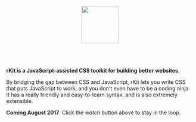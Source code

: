 <p align="center" style="padding-bottom: 20px;"><a href="http://rkit.io" target="_blank"><img height="100" src="https://cdn.restive.io/img/logo_rkit_github.png"></a></p>
<p>&nbsp;</p>

**rKit is a JavaScript-assisted CSS toolkit for building better websites**.

By bridging the gap between CSS and JavaScript, rKit lets you write CSS that puts JavaScript to work, and you don't even have to be a coding ninja. It has a really friendly and easy-to-learn syntax, and is also extremely extensible.  

**Coming August 2017**. Click the *watch* button above to stay in the loop.
